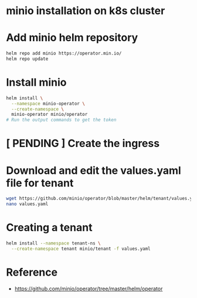 # minio installation on k8s cluster

# Add minio helm repository
```sh
helm repo add minio https://operator.min.io/
helm repo update
```

# Install minio
```sh
helm install \
  --namespace minio-operator \
  --create-namespace \
  minio-operator minio/operator
# Run the output commands to get the token
```

# [ PENDING ] Create the ingress


# Download and edit the values.yaml file for tenant
```sh
wget https://github.com/minio/operator/blob/master/helm/tenant/values.yaml
nano values.yaml
```

# Creating a tenant
```sh
helm install --namespace tenant-ns \
  --create-namespace tenant minio/tenant -f values.yaml
```

# Reference
- https://github.com/minio/operator/tree/master/helm/operator
